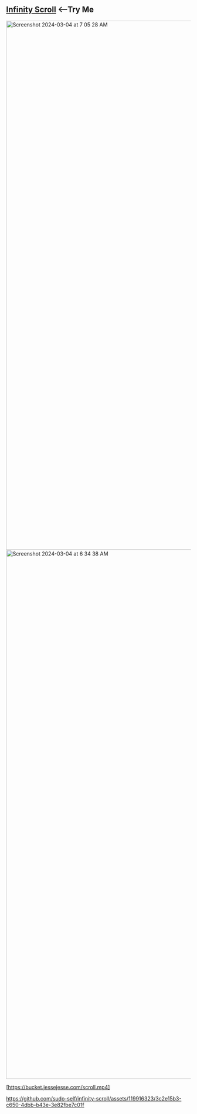 ## <a href="https://ilostmyipad.vercel.app">Infinity Scroll</a>&nbsp;<--Try Me<br>
<img width="1440" alt="Screenshot 2024-03-04 at 7 05 28 AM" src="https://github.com/sudo-self/infinity-scroll/assets/119916323/2485bae8-494b-44a0-b214-0724da05649a">
<img width="1440" alt="Screenshot 2024-03-04 at 6 34 38 AM" src="https://github.com/sudo-self/infinity-scroll/assets/119916323/0acdfe68-c5fd-4a90-a8d7-799759396de3">

[https://bucket.jessejesse.com/scroll.mp4]

https://github.com/sudo-self/infinity-scroll/assets/119916323/3c2e15b3-c650-4dbb-b43e-3e82fbe7c01f


